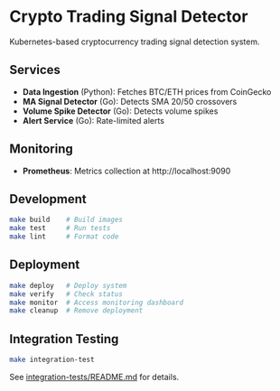 # Crypto Trading Signal Detector

Kubernetes-based cryptocurrency trading signal detection system.

## Services

- **Data Ingestion** (Python): Fetches BTC/ETH prices from CoinGecko
- **MA Signal Detector** (Go): Detects SMA 20/50 crossovers  
- **Volume Spike Detector** (Go): Detects volume spikes
- **Alert Service** (Go): Rate-limited alerts

## Monitoring

- **Prometheus**: Metrics collection at http://localhost:9090

## Development

```bash
make build    # Build images
make test     # Run tests  
make lint     # Format code
```

## Deployment

```bash
make deploy   # Deploy system
make verify   # Check status
make monitor  # Access monitoring dashboard
make cleanup  # Remove deployment
```

## Integration Testing

```bash
make integration-test
```

See [integration-tests/README.md](integration-tests/README.md) for details.
